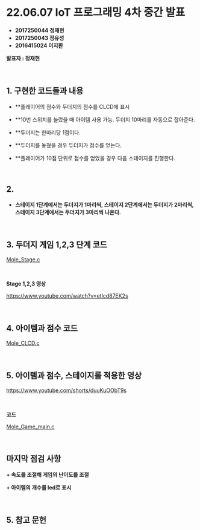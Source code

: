 # **22.06.07 IoT 프로그래밍 4차 중간 발표**

*   **2017250044 정재현**
*   **2017250043 정유성**
*   **2016415024 이지환**

**발표자 : 정재현**

<br/>

## 1. 구현한 코드들과 내용

+ **플레이어의 점수와 두더지의 점수를 CLCD에 표시

+ **10번 스위치를 눌렀을 때 아이템 사용 가능. 두더지 10마리를 자동으로 잡아준다.

+ **두더지는 한마리당 1점이다.

+ **두더지를 놓쳤을 경우 두더지가 점수를 얻는다.

+ **플레이어가 10점 단위로 점수를 얻었을 경우 다음 스테이지를 진행한다.

<br/>

## 2.

+ **스테이지 1단계에서는 두더지가 1마리씩,  스테이지 2단계에서는 두더지가 2마리씩, 스테이지 3단계에서는 두더지가 3마리씩 나온다.**



<br/>

## 3. 두더지 게임 1,2,3 단계 코드

[Mole_Stage.c](https://github.com/2022HKNUiotprogrammingTeam1/project/blob/main/%EB%B0%9C%ED%91%9C%EC%9E%90%EB%A3%8C/Code/Mole_Stage.c)

<br/>

**Stage 1,2,3 영상**

https://www.youtube.com/watch?v=etlcd87EK2s

<br/>

## 4. 아이템과 점수 코드

[Mole_CLCD.c](https://github.com/2022HKNUiotprogrammingTeam1/project/blob/main/%EB%B0%9C%ED%91%9C%EC%9E%90%EB%A3%8C/Code/Mole_CLCD.c)

<br/>

## 5. 아이템과 점수, 스테이지를 적용한 영상

https://www.youtube.com/shorts/duuKuOObT9s

<br/>

**코드**

[Mole_Game_main.c](https://github.com/2022HKNUiotprogrammingTeam1/project/blob/main/%EB%B0%9C%ED%91%9C%EC%9E%90%EB%A3%8C/Code/Mole_Game_main.c)

<br/>

## 마지막 점검 사항

**+ 속도를 조절해 게임의 난이도를 조절**

**+ 아이템의 개수를 led로 표시**







<br/>

## 5. 참고 문헌



